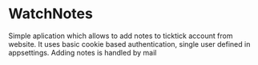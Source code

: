 # WatchNotes

Simple aplication which allows to add notes to ticktick account from website. 
It uses basic cookie based authentication, single user defined in appsettings.
Adding notes is handled by mail 
